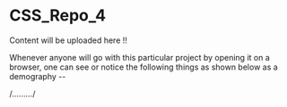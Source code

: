 # CSS_Repo_4

Content will be uploaded here !!

Whenever anyone will go with this particular project by opening it on a browser, one can see or notice the following things as shown below as a demography --



/*.........*/

